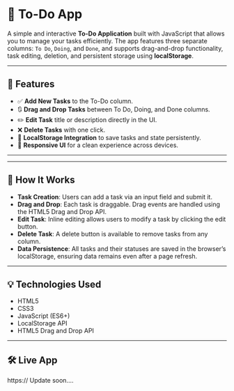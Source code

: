 # 📝 To-Do App

A simple and interactive **To-Do Application** built with JavaScript that allows you to manage your tasks efficiently. The app features three separate columns: `To Do`, `Doing`, and `Done`, and supports drag-and-drop functionality, task editing, deletion, and persistent storage using **localStorage**.

---

## 🚀 Features

- ✅ **Add New Tasks** to the To-Do column.
- 🔃 **Drag and Drop Tasks** between To Do, Doing, and Done columns.
- ✏️ **Edit Task** title or description directly in the UI.
- ❌ **Delete Tasks** with one click.
- 💾 **LocalStorage Integration** to save tasks and state persistently.
- 🎯 **Responsive UI** for a clean experience across devices.

---


---

## 🧠 How It Works

- **Task Creation**: Users can add a task via an input field and submit it.
- **Drag and Drop**: Each task is draggable. Drag events are handled using the HTML5 Drag and Drop API.
- **Edit Task**: Inline editing allows users to modify a task by clicking the edit button.
- **Delete Task**: A delete button is available to remove tasks from any column.
- **Data Persistence**: All tasks and their statuses are saved in the browser’s localStorage, ensuring data remains even after a page refresh.

---

## 💡 Technologies Used

- HTML5
- CSS3
- JavaScript (ES6+)
- LocalStorage API
- HTML5 Drag and Drop API

---

## 🛠️ Live App

  https:// Update soon....


